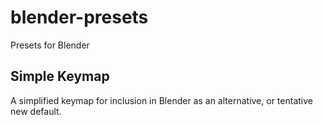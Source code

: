 blender-presets
===============

Presets for Blender

## Simple Keymap
A simplified keymap for inclusion in Blender as an alternative, or tentative new default.
